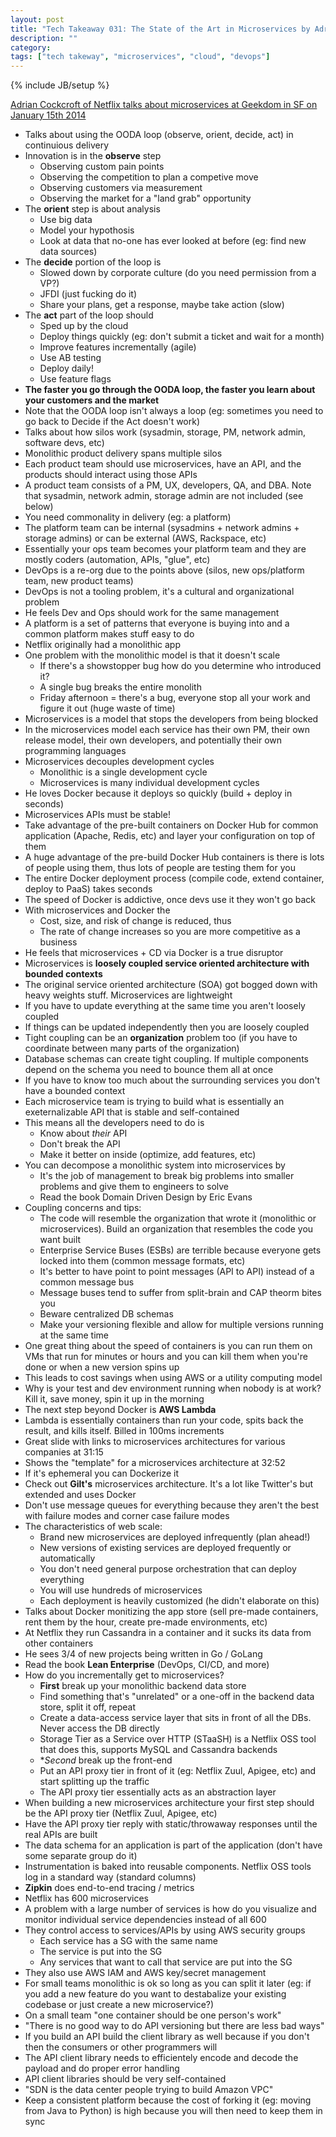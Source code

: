 ```yaml
---
layout: post
title: "Tech Takeaway 031: The State of the Art in Microservices by Adrian Cockcroft"
description: ""
category: 
tags: ["tech takeway", "microservices", "cloud", "devops"]
---
```

{% include JB/setup %}

[Adrian Cockcroft of Netflix talks about microservices at Geekdom in SF on January 15th 2014](https://www.youtube.com/watch?v=pwpxq9-uw_0)

* Talks about using the OODA loop (observe, orient, decide, act) in continuious delivery
* Innovation is in the **observe** step
	* Observing custom pain points
	* Observing the competition to plan a competive move
	* Observing customers via measurement
	* Observing the market for a "land grab" opportunity
* The **orient** step is about analysis
	* Use big data
	* Model your hypothosis
	* Look at data that no-one has ever looked at before (eg: find new data sources)
* The **decide** portion of the loop is
	* Slowed down by corporate culture (do you need permission from a VP?)
	* JFDI (just fucking do it)
	* Share your plans, get a response, maybe take action (slow)
* The **act** part of the loop should
	* Sped up by the cloud
	* Deploy things quickly (eg: don't submit a ticket and wait for a month)
	* Improve features incrementally (agile)
	* Use AB testing
	* Deploy daily!
	* Use feature flags
* **The faster you go through the OODA loop, the faster you learn about your customers and the market**
* Note that the OODA loop isn't always a loop (eg: sometimes you need to go back to Decide if the Act doesn't work)
* Talks about how silos work (sysadmin, storage, PM, network admin, software devs, etc)
* Monolithic product delivery spans multiple silos
* Each product team should use microservices, have an API, and the products should interact using those APIs
* A product team consists of a PM, UX, developers, QA, and DBA.  Note that sysadmin, network admin, storage admin are not included (see below)
* You need commonality in delivery (eg: a platform)
* The platform team can be internal (sysadmins + network admins + storage admins) or can be external (AWS, Rackspace, etc)
* Essentially your ops team becomes your platform team and they are mostly coders (automation, APIs, "glue", etc)
* DevOps is a re-org due to the points above (silos, new ops/platform team, new product teams)
* DevOps is not a tooling problem, it's a cultural and organizational problem
* He feels Dev and Ops should work for the same management
* A platform is a set of patterns that everyone is buying into and a common platform makes stuff easy to do
* Netflix originally had a monolithic app
* One problem with the monolithic model is that it doesn't scale
	* If there's a showstopper bug how do you determine who introduced it?
	* A single bug breaks the entire monolith
	* Friday afternoon = there's a bug, everyone stop all your work and figure it out (huge waste of time)
* Microservices is a model that stops the developers from being blocked
* In the microservices model each service has their own PM, their own release model, their own developers, and potentially their own programming languages
* Microservices decouples development cycles
	* Monolithic is a single development cycle
	* Microservices is many individual development cycles
* He loves Docker because it deploys so quickly (build + deploy in seconds)
* Microservices APIs must be stable!
* Take advantage of the pre-built containers on Docker Hub for common application (Apache, Redis, etc) and layer your configuration on top of them
* A huge advantage of the pre-build Docker Hub containers is there is lots of people using them, thus lots of people are testing them for you
* The entire Docker deployment process (compile code, extend container, deploy to PaaS) takes seconds
* The speed of Docker is addictive, once devs use it they won't go back
* With microservices and Docker the
	* Cost, size, and risk of change is reduced, thus
	* The rate of change increases so you are more competitive as a business
* He feels that microservices + CD via Docker is a true disruptor
* Microservices is **loosely coupled service oriented architecture with bounded contexts**
* The original service oriented architecture (SOA) got bogged down with heavy weights stuff.  Microservices are lightweight
* If you have to update everything at the same time you aren't loosely coupled
* If things can be updated independently then you are loosely coupled
* Tight coupling can be an **organization** problem too (if you have to coordinate between many parts of the organization)
* Database schemas can create tight coupling.  If multiple components depend on the schema you need to bounce them all at once
* If you have to know too much about the surrounding services you don't have a bounded context
* Each microservice team is trying to build what is essentially an exeternalizable API that is stable and self-contained
* This means all the developers need to do is
	* Know about *their* API
	* Don't break the API
	* Make it better on inside (optimize, add features, etc)
* You can decompose a monolithic system into microservices by
	* It's the job of management to break big problems into smaller problems and give them to engineers to solve
	* Read the book Domain Driven Design by Eric Evans
* Coupling concerns and tips:
	* The code will resemble the organization that wrote it (monolithic or microservices).  Build an organization that resembles the code you want built
	* Enterprise Service Buses (ESBs) are terrible because everyone gets locked into them (common message formats, etc)
	* It's better to have point to point messages (API to API) instead of a common message bus
	* Message buses tend to suffer from split-brain and CAP theorm bites you
	* Beware centralized DB schemas
	* Make your versioning flexible and allow for multiple versions running at the same time
* One great thing about the speed of containers is you can run them on VMs that run for minutes or hours and you can kill them when you're done or when a new version spins up
* This leads to cost savings when using AWS or a utility computing model
* Why is your test and dev environment running when nobody is at work?  Kill it, save money, spin it up in the morning
* The next step beyond Docker is **AWS Lambda**
* Lambda is essentially containers than run your code, spits back the result, and kills itself.  Billed in 100ms increments
* Great slide with links to microservices architectures for various companies at 31:15
* Shows the "template" for a microservices architecture at 32:52
* If it's ephemeral you can Dockerize it
* Check out **Gilt's** microservices architecture.  It's a lot like Twitter's but extended and uses Docker
* Don't use message queues for everything because they aren't the best with failure modes and corner case failure modes
* The characteristics of web scale:
	* Brand new microservices are deployed infrequently (plan ahead!)
	* New versions of existing services are deployed frequently or automatically
	* You don't need general purpose orchestration that can deploy everything
	* You will use hundreds of microservices
	* Each deployment is heavily customized (he didn't elaborate on this)
* Talks about Docker monitizing the app store (sell pre-made containers, rent them by the hour, create pre-made environments, etc)
* At Netflix they run Cassandra in a container and it sucks its data from other containers
* He sees 3/4 of new projects being written in Go / GoLang
* Read the book **Lean Enterprise** (DevOps, CI/CD, and more)
* How do you incrementally get to microservices?
	* **First** break up your monolithic backend data store
	* Find something that's "unrelated" or a one-off in the backend data store, split it off, repeat
	* Create a data-access service layer that sits in front of all the DBs. Never access the DB directly
	* Storage Tier as a Service over HTTP (STaaSH) is a Netflix OSS tool that does this, supports MySQL and Cassandra backends
	* **Second* break up the front-end
	* Put an API proxy tier in front of it (eg: Netflix Zuul, Apigee, etc) and start splitting up the traffic
	* The API proxy tier essentially acts as an abstraction layer
* When building a new microservices architecture your first step should be the API proxy tier (Netflix Zuul, Apigee, etc)
* Have the API proxy tier reply with static/throwaway responses until the real APIs are built
* The data schema for an application is part of the application (don't have some separate group do it)
* Instrumentation is baked into reusable components.  Netflix OSS tools log in a standard way (standard columns)
* **Zipkin** does end-to-end tracing / metrics
* Netflix has 600 microservices
* A problem with a large number of services is how do you visualize and monitor individual service dependencies instead of all 600
* They control access to services/APIs by using AWS security groups
	* Each service has a SG with the same name
	* The service is put into the SG
	* Any services that want to call that service are put into the SG
* They also use AWS IAM and AWS key/secret management
* For small teams monolithic is ok so long as you can split it later (eg: if you add a new feature do you want to destabalize your existing codebase or just create a new microservice?)
* On a small team "one container should be one person's work"
* "There is no good way to do API versioning but there are less bad ways"
* If you build an API build the client library as well because if you don't then the consumers or other programmers will
* The API client library needs to efficientely encode and decode the payload and do proper error handling
* API client libraries should be very self-contained
* "SDN is the data center people trying to build Amazon VPC"
* Keep a consistent platform because the cost of forking it (eg: moving from Java to Python) is high because you will then need to keep them in sync